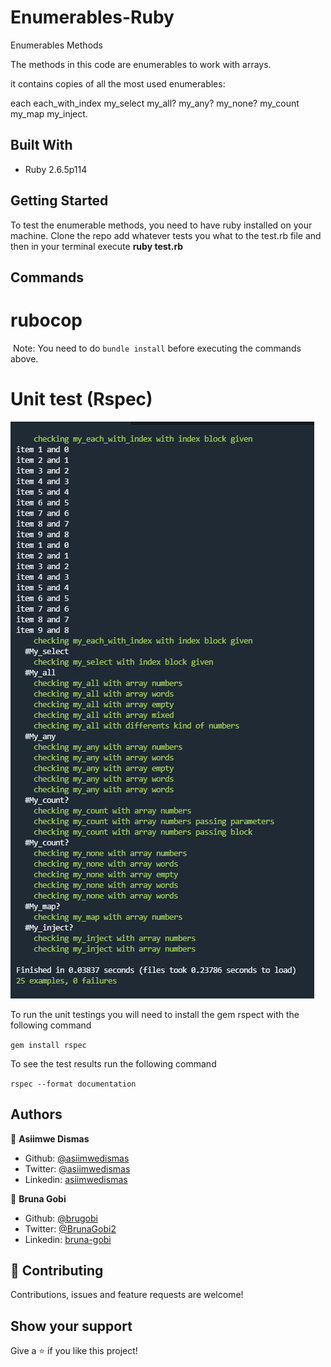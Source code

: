 # Enumerables-Ruby

Enumerables Methods

The methods in this code are enumerables to work with arrays.

it contains copies of all the most used enumerables:

each
each_with_index
my_select
my_all?
my_any?
my_none?
my_count
my_map
my_inject.

## Built With

- Ruby 2.6.5p114

## Getting Started

To test the enumerable methods, you need to have ruby installed on your machine.
Clone the repo add whatever tests you what to the test.rb file and then in your terminal execute **ruby test.rb**

## Commands

# rubocop
​
Note: You need to do `bundle install` before executing the commands above.

# Unit test (Rspec)

 ![screenshot](./screenshot/ss1.png)

To run the unit testings you will need to install the gem rspect with the following command

`gem install rspec`

To see the test results run the following command

`rspec --format documentation`

## Authors

👤 **Asiimwe Dismas**

- Github: [@asiimwedismas](https://github.com/asiimwedismas)
- Twitter: [@asiimwedismas](https://twitter.com/asiimwedismas)
- Linkedin: [asiimwedismas](https://www.linkedin.com/in/asiimwedismas/)

👤 **Bruna Gobi**

- Github: [@brugobi](https://github.com/brugobi)
- Twitter: [@BrunaGobi2](https://twitter.com/BrunaGobi2)
- Linkedin: [bruna-gobi](https://www.linkedin.com/in/bruna-gobi/)

## 🤝 Contributing

Contributions, issues and feature requests are welcome!

## Show your support

Give a ⭐️ if you like this project!
